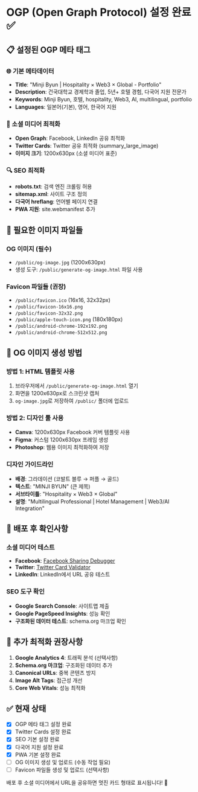 # OGP (Open Graph Protocol) 설정 완료 ✅

## 📋 설정된 OGP 메타 태그

### 🌐 기본 메타데이터
- **Title**: "Minji Byun | Hospitality × Web3 × Global - Portfolio"
- **Description**: 건국대학교 경제학과 졸업, 5년+ 호텔 경험, 다국어 지원 전문가
- **Keywords**: Minji Byun, 호텔, hospitality, Web3, AI, multilingual, portfolio
- **Languages**: 일본어(기본), 영어, 한국어 지원

### 📱 소셜 미디어 최적화
- **Open Graph**: Facebook, LinkedIn 공유 최적화
- **Twitter Cards**: Twitter 공유 최적화 (summary_large_image)
- **이미지 크기**: 1200x630px (소셜 미디어 표준)

### 🔍 SEO 최적화
- **robots.txt**: 검색 엔진 크롤링 허용
- **sitemap.xml**: 사이트 구조 정의
- **다국어 hreflang**: 언어별 페이지 연결
- **PWA 지원**: site.webmanifest 추가

## 🎨 필요한 이미지 파일들

### OG 이미지 (필수)
- `/public/og-image.jpg` (1200x630px)
- 생성 도구: `/public/generate-og-image.html` 파일 사용

### Favicon 파일들 (권장)
- `/public/favicon.ico` (16x16, 32x32px)
- `/public/favicon-16x16.png`
- `/public/favicon-32x32.png`
- `/public/apple-touch-icon.png` (180x180px)
- `/public/android-chrome-192x192.png`
- `/public/android-chrome-512x512.png`

## 🚀 OG 이미지 생성 방법

### 방법 1: HTML 템플릿 사용
1. 브라우저에서 `/public/generate-og-image.html` 열기
2. 화면을 1200x630px로 스크린샷 캡처
3. `og-image.jpg`로 저장하여 `/public/` 폴더에 업로드

### 방법 2: 디자인 툴 사용
- **Canva**: 1200x630px Facebook 커버 템플릿 사용
- **Figma**: 커스텀 1200x630px 프레임 생성
- **Photoshop**: 웹용 이미지 최적화하여 저장

### 디자인 가이드라인
- **배경**: 그라데이션 (코발트 블루 → 퍼플 → 골드)
- **텍스트**: "MINJI BYUN" (큰 제목)
- **서브타이틀**: "Hospitality × Web3 × Global"
- **설명**: "Multilingual Professional | Hotel Management | Web3/AI Integration"

## 🔧 배포 후 확인사항

### 소셜 미디어 테스트
- **Facebook**: [Facebook Sharing Debugger](https://developers.facebook.com/tools/debug/)
- **Twitter**: [Twitter Card Validator](https://cards-dev.twitter.com/validator)
- **LinkedIn**: LinkedIn에서 URL 공유 테스트

### SEO 도구 확인
- **Google Search Console**: 사이트맵 제출
- **Google PageSpeed Insights**: 성능 확인
- **구조화된 데이터 테스트**: schema.org 마크업 확인

## 📝 추가 최적화 권장사항

1. **Google Analytics 4**: 트래픽 분석 (선택사항)
2. **Schema.org 마크업**: 구조화된 데이터 추가
3. **Canonical URLs**: 중복 콘텐츠 방지
4. **Image Alt Tags**: 접근성 개선
5. **Core Web Vitals**: 성능 최적화

## ✅ 현재 상태
- [x] OGP 메타 태그 설정 완료
- [x] Twitter Cards 설정 완료
- [x] SEO 기본 설정 완료
- [x] 다국어 지원 설정 완료
- [x] PWA 기본 설정 완료
- [ ] OG 이미지 생성 및 업로드 (수동 작업 필요)
- [ ] Favicon 파일들 생성 및 업로드 (선택사항)

배포 후 소셜 미디어에서 URL을 공유하면 멋진 카드 형태로 표시됩니다! 🎉
